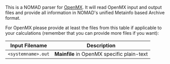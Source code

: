 This is a NOMAD parser for [OpenMX](http://www.openmx-square.org/). It will read OpenMX input and
output files and provide all information in NOMAD's unified Metainfo based Archive format.

For OpenMX please provide at least the files from this table if applicable to your
calculations (remember that you can provide more files if you want):

|Input Filename| Description|
|--- | --- |
|`<systemname>.out` | **Mainfile** in OpenMX specific plain-text |

